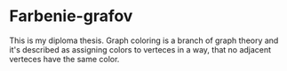 # Farbenie-grafov
This is my diploma thesis. Graph coloring is a branch of graph theory and it's described as assigning colors to verteces in a way, that no adjacent verteces have the same color. 
